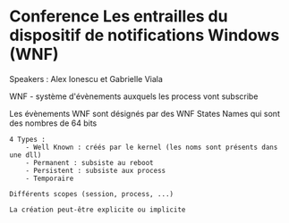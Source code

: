 # Conference Les entrailles du dispositif de notifications Windows (WNF)

Speakers : Alex Ionescu et Gabrielle Viala

WNF - système d'évènements auxquels les process vont subscribe

Les évènements WNF sont désignés par des WNF States Names qui sont des nombres de 64 bits

	4 Types :
		- Well Known : créés par le kernel (les noms sont présents dans une dll)
		- Permanent : subsiste au reboot
		- Persistent : subsiste aux process
		- Temporaire

	Différents scopes (session, process, ...)

	La création peut-être explicite ou implicite
